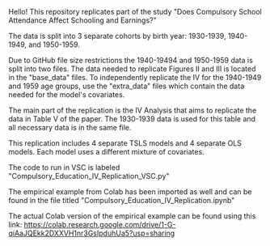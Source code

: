 Hello! This repository replicates part of the study "Does Compulsory School Attendance Affect Schooling and Earnings?"

The data is split into 3 separate cohorts by birth year: 1930-1939, 1940-1949, and 1950-1959.

Due to GitHub file size restrictions the 1940-19494 and 1950-1959 data is split into two files. The data needed to replicate Figures II and III is located in the "base_data" files. 
To independently replicate the IV for the 1940-1949 and 1959 age groups, use the "extra_data" files which contain the data needed for the model's covariates.

The main part of the replication is the IV Analysis that aims to replicate the data in Table V of the paper. 
The 1930-1939 data is used for this table and all necessary data is in the same file.

This replication includes 4 separate TSLS models and 4 separate OLS models. Each model uses a different mixture of covariates.

The code to run in VSC is labeled "Compulsory_Education_IV_Replication_VSC.py"

The empirical example from Colab has been imported as well and can be found in the file titled "Compulsory_Education_IV_Replication.ipynb"

The actual Colab version of the empirical example can be found using this link: https://colab.research.google.com/drive/1-G-qiAaJQEkk2DXXVH1nr3GsIpduhUa5?usp=sharing

